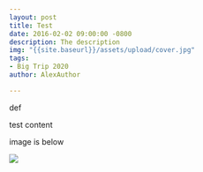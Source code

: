 ```yaml
---
layout: post
title: Test
date: 2016-02-02 09:00:00 -0800
description: The description
img: "{{site.baseurl}}/assets/upload/cover.jpg"
tags:
- Big Trip 2020
author: AlexAuthor

---
```

def

test content

image is below

![]({{site.baseurl}}/assets/upload/test3.jpg)